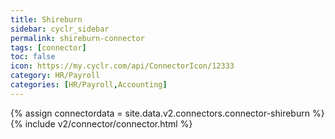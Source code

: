 ```yaml
---
title: Shireburn
sidebar: cyclr_sidebar
permalink: shireburn-connector
tags: [connector]
toc: false
icon: https://my.cyclr.com/api/ConnectorIcon/12333
category: HR/Payroll
categories: [HR/Payroll,Accounting]
---
```

{% assign connectordata = site.data.v2.connectors.connector-shireburn %}
{% include v2/connector/connector.html %}	